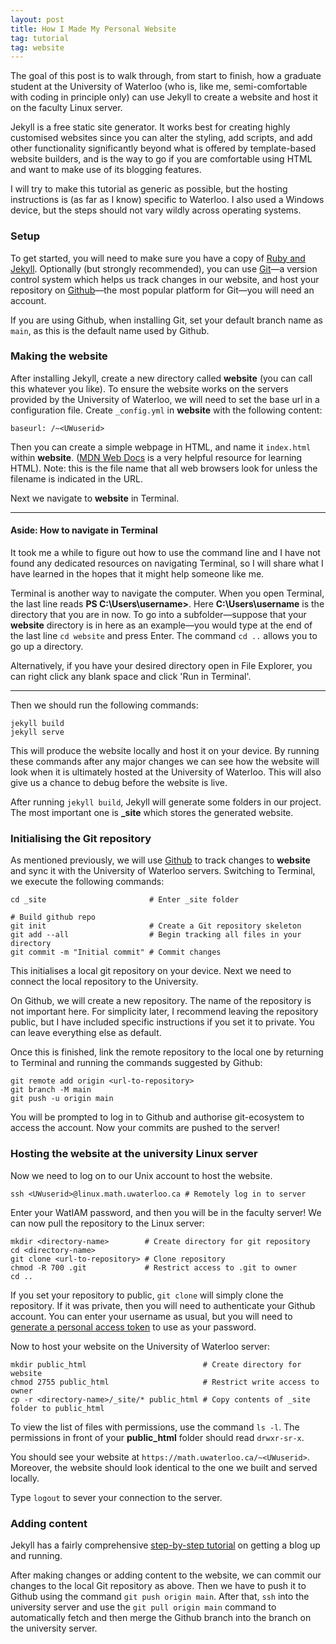 ```yaml
---
layout: post
title: How I Made My Personal Website
tag: tutorial
tag: website
---
```


The goal of this post is to walk through, from start to finish, how a graduate student at the
University of Waterloo (who is, like me, semi-comfortable with coding in principle only) can use
Jekyll to create a website and host it on the faculty Linux server.

Jekyll is a free static site generator. It works best for creating highly customised websites since
you can alter the styling, add scripts, and add other functionality significantly beyond what is
offered by template-based website builders, and is the way to go if you are comfortable using HTML
and want to make use of its blogging features.

I will try to make this tutorial as generic as possible, but the hosting instructions is (as far as
I know) specific to Waterloo. I also used a Windows device, but the steps should not vary wildly
across operating systems.

### Setup

To get started, you will need to make sure you have a copy of
[Ruby and Jekyll](https://jekyllrb.com/docs/installation). Optionally (but strongly recommended),
you can use [Git](https://git-scm.com/downloads)—a version control system which helps us track
changes in our website, and host your repository on [Github](https://github.com/)—the most popular
platform for Git—you will need an account.

If you are using Github, when installing Git, set your default branch name as `main`, as this is
the default name used by Github.

### Making the website

After installing Jekyll, create a new directory called **website** (you can call this whatever
you like). To ensure the website works on the servers provided by the University of Waterloo, we
will need to set the base url in a configuration file. Create `_config.yml` in **website** with the
following content:

    baseurl: /~<UWuserid>

Then you can create a simple webpage in HTML, and name it `index.html` within **website**.
([MDN Web Docs](https://developer.mozilla.org/en-US/docs/Learn/HTML) is a very helpful resource for
learning HTML). Note: this is the file name that all web browsers look for unless the filename is
indicated in the URL.

Next we navigate to **website** in Terminal.

---

#### Aside: How to navigate in Terminal

It took me a while to figure out how to use the command line and I have not found any dedicated
resources on navigating Terminal, so I will share what I have learned in the hopes that it might
help someone like me.

Terminal is another way to navigate the computer. When you open Terminal, the last line reads
**PS C:\Users\username>**. Here **C:\Users\username** is the directory that you are in now. To go
into a subfolder—suppose that your **website** directory is in here as an example—you would type at
the end of the last line `cd website` and press Enter. The command `cd ..` allows you to go up a
directory.

Alternatively, if you have your desired directory open in File Explorer, you can right click any
blank space and click 'Run in Terminal'.

---

Then we should run the following commands:

    jekyll build
	jekyll serve

This will produce the website locally and host it on your device. By running these commands after
any major changes we can see how the website will look when it is ultimately hosted at the
University of Waterloo. This will also give us a chance to debug before the website is live.

After running `jekyll build`, Jekyll will generate some folders in our project. The most important
one is **_site** which stores the generated website.

### Initialising the Git repository

As mentioned previously, we will use [Github](https://github.com/) to track changes to **website**
and sync it with the University of Waterloo servers. Switching to Terminal, we execute the
following commands:

    cd _site                       # Enter _site folder
	
	# Build github repo
	git init                       # Create a Git repository skeleton
	git add --all                  # Begin tracking all files in your directory
	git commit -m "Initial commit" # Commit changes

This initialises a local git repository on your device. Next we need to connect the local
repository to the University.

On Github, we will create a new repository. The name of the repository is not important here. For
simplicity later, I recommend leaving the repository public, but I have included specific
instructions if you set it to private. You can leave everything else as default.

Once this is finished, link the remote repository to the local one by returning to Terminal and
running the commands suggested by Github:

    git remote add origin <url-to-repository>
	git branch -M main
	git push -u origin main

You will be prompted to log in to Github and authorise git-ecosystem to access the account. Now
your commits are pushed to the server!

### Hosting the website at the university Linux server

Now we need to log on to our Unix account to host the website.

    ssh <UWuserid>@linux.math.uwaterloo.ca # Remotely log in to server

Enter your WatIAM password, and then you will be in the faculty server! We can now pull the
repository to the Linux server:

	mkdir <directory-name>        # Create directory for git repository
	cd <directory-name>
	git clone <url-to-repository> # Clone repository
    chmod -R 700 .git             # Restrict access to .git to owner
	cd ..

If you set your repository to public, `git clone` will simply clone the repository. If it was
private, then you will need to authenticate your Github account. You can enter your username as
usual, but you will need to
[generate a personal access token](https://docs.github.com/en/authentication/keeping-your-account-and-data-secure/managing-your-personal-access-tokens)
to use as your password.

Now to host your website on the University of Waterloo server:

    mkdir public_html                          # Create directory for website
	chmod 2755 public_html                     # Restrict write access to owner
	cp -r <directory-name>/_site/* public_html # Copy contents of _site folder to public_html
	
To view the list of files with permissions, use the command `ls -l`. The permissions in front of
your **public_html** folder should read `drwxr-sr-x`.

You should see your website at `https://math.uwaterloo.ca/~<UWuserid>`. Moreover, the website should
look identical to the one we built and served locally.

Type `logout` to sever your connection to the server.

### Adding content

Jekyll has a fairly comprehensive
[step-by-step tutorial](https://jekyllrb.com/docs/step-by-step/01-setup/) on getting a blog up and
running.

After making changes or adding content to the website, we can commit our changes to the local Git
repository as above. Then we have to push it to Github using the command
`git push origin main`. After that, `ssh` into the university server and use the
`git pull origin main` command to automatically fetch and then merge the Github branch into the
branch on the university server.